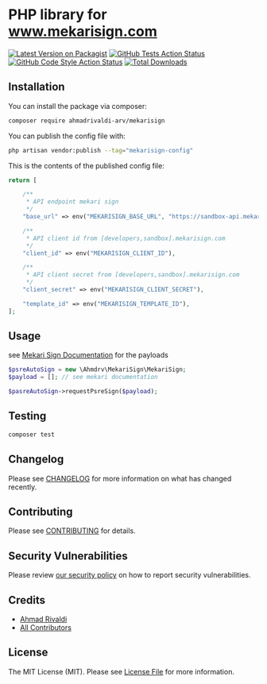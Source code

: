 # PHP library for www.mekarisign.com

[![Latest Version on Packagist](https://img.shields.io/packagist/v/ahmadrivaldi-arv/mekarisign.svg?style=flat-square)](https://packagist.org/packages/ahmadrivaldi-arv/mekarisign)
[![GitHub Tests Action Status](https://img.shields.io/github/actions/workflow/status/ahmadrivaldi-arv/mekarisign/run-tests.yml?branch=main&label=tests&style=flat-square)](https://github.com/ahmadrivaldi-arv/mekarisign/actions?query=workflow%3Arun-tests+branch%3Amain)
[![GitHub Code Style Action Status](https://img.shields.io/github/actions/workflow/status/ahmadrivaldi-arv/mekarisign/fix-php-code-style-issues.yml?branch=main&label=code%20style&style=flat-square)](https://github.com/ahmadrivaldi-arv/mekarisign/actions?query=workflow%3A"Fix+PHP+code+style+issues"+branch%3Amain)
[![Total Downloads](https://img.shields.io/packagist/dt/ahmadrivaldi-arv/mekarisign.svg?style=flat-square)](https://packagist.org/packages/ahmadrivaldi-arv/mekarisign)


## Installation

You can install the package via composer:

```bash
composer require ahmadrivaldi-arv/mekarisign
```


You can publish the config file with:

```bash
php artisan vendor:publish --tag="mekarisign-config"
```

This is the contents of the published config file:

```php
return [

    /**
     * API endpoint mekari sign
     */
    "base_url" => env("MEKARISIGN_BASE_URL", "https://sandbox-api.mekari.com/v2/esign/v1"),

    /**
     * API client id from [developers,sandbox].mekarisign.com
     */
    "client_id" => env("MEKARISIGN_CLIENT_ID"),

    /**
     * API client secret from [developers,sandbox].mekarisign.com
     */
    "client_secret" => env("MEKARISIGN_CLIENT_SECRET"),

    "template_id" => env("MEKARISIGN_TEMPLATE_ID"),
];
```


## Usage

see [Mekari Sign Documentation](https://documenter.getpostman.com/view/21582074/2s93K1oecc#5e54a637-aede-40f4-b07e-aa89e9ac146e) for the payloads

```php
$psreAutoSign = new \Ahmdrv\MekariSign\MekariSign;
$payload = []; // see mekari documentation

$pasreAutoSign->requestPsreSign($payload);
```

## Testing

```bash
composer test
```

## Changelog

Please see [CHANGELOG](CHANGELOG.md) for more information on what has changed recently.

## Contributing

Please see [CONTRIBUTING](CONTRIBUTING.md) for details.

## Security Vulnerabilities

Please review [our security policy](../../security/policy) on how to report security vulnerabilities.

## Credits

- [Ahmad Rivaldi](https://github.com/ahmadrivaldi-arv)
- [All Contributors](../../contributors)

## License

The MIT License (MIT). Please see [License File](LICENSE.md) for more information.
